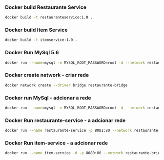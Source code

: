 
### Docker build Restaurante Service

```` bash 
docker build -t restauranteservice:1.0 .
````

### Docker build Item Service

```` bash 
docker build -t itemservice:1.0 .
````

### Docker Run MySql 5.6 

````bash 
docker run --name=mysql -e MYSQL_ROOT_PASSWORD=root -d --network restaurante-bridge  mysql:5.6
````

### Docker create network - criar rede

````bash 
docker network create --driver bridge restaurante-bridge
````

### Docker run MySql - adcionar a rede

````bash 
docker run --name=mysql -e MYSQL_ROOT_PASSWORD=root -d --network restaurante-bridge  mysql:5.6

````

### Docker Run restaurante-service - a adcionar rede 
````bash 
docker run --name restaurante-service -p 8081:80 --network restaurante-bridge restauranteservice:1.0
````

### Docker Run item-service - a adcionar rede 
````bash 
docker run --name item-service -d -p 8080:80 --network restaurante-bridge itemservice:1.0
````